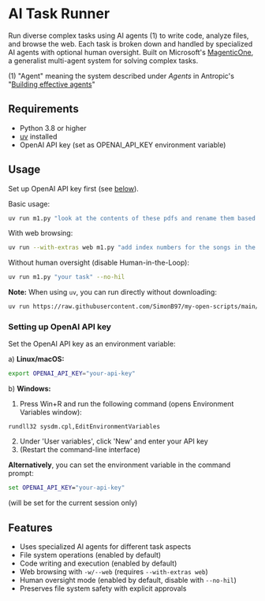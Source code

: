 # AI Task Runner

Run diverse complex tasks using AI agents (1) to write code, analyze files, and browse the web. Each task is broken down and handled by specialized AI agents with optional human oversight. Built on Microsoft's [MagenticOne](https://microsoft.github.io/autogen/stable/user-guide/agentchat-user-guide/magentic-one.html#), a generalist multi-agent system for solving complex tasks.

(1) "Agent" meaning the system described under *Agents*  in Antropic's "[Building effective agents](https://www.anthropic.com/research/building-effective-agents)"

## Requirements

- Python 3.8 or higher
- [uv](https://github.com/astral-sh/uv) installed
- OpenAI API key (set as OPENAI_API_KEY environment variable)

## Usage

Set up OpenAI API key first (see [below](#setting-up-openai-api-key)).

Basic usage:
```bash
uv run m1.py "look at the contents of these pdfs and rename them based on that"
```

With web browsing:
```bash
uv run --with-extras web m1.py "add index numbers for the songs in the album in this directory" -w
```

Without human oversight (disable Human-in-the-Loop):
```bash
uv run m1.py "your task" --no-hil
```

**Note:** When using `uv`, you can run directly without downloading:
```bash
uv run https://raw.githubusercontent.com/SimonB97/my-open-scripts/main/AITaskRunner/m1.py "your task" [options]
```

### Setting up OpenAI API key

Set the OpenAI API key as an environment variable:

a) **Linux/macOS:**
```bash
export OPENAI_API_KEY="your-api-key"
```

b) **Windows:**

1. Press Win+R and run the following command (opens Environment Variables window):
```
rundll32 sysdm.cpl,EditEnvironmentVariables
```
2. Under 'User variables', click 'New' and enter your API key
3. (Restart the command-line interface)

**Alternatively**, you can set the environment variable in the command prompt:

```cmd
set OPENAI_API_KEY="your-api-key"
```
(will be set for the current session only)

## Features

- Uses specialized AI agents for different task aspects
- File system operations (enabled by default)
- Code writing and execution (enabled by default)
- Web browsing with `-w/--web` (requires `--with-extras web`)
- Human oversight mode (enabled by default, disable with `--no-hil`)
- Preserves file system safety with explicit approvals
